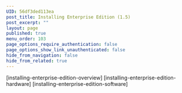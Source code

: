 ```yaml
---
UID: 56df3ded113ea
post_title: Installing Enterprise Edition (1.5)
post_excerpt: ""
layout: page
published: true
menu_order: 103
page_options_require_authentication: false
page_options_show_link_unauthenticated: false
hide_from_navigation: false
hide_from_related: true
---
```

[installing-enterprise-edition-overview] [installing-enterprise-edition-hardware] [installing-enterprise-edition-software]